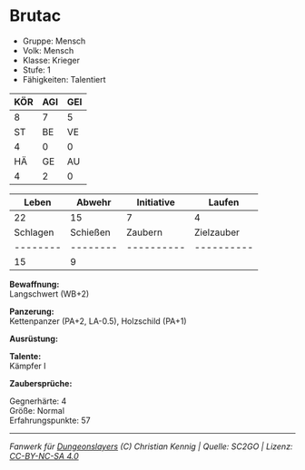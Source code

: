 # Brutac  
- Gruppe: Mensch  
- Volk: Mensch  
- Klasse: Krieger  
- Stufe: 1  
- Fähigkeiten: Talentiert  


| KÖR | AGI | GEI |  
| --- | --- | --- |  
| 8   | 7   | 5   |
| ST  | BE  | VE  |  
| 4   | 0   | 0   |
| HÄ  | GE  | AU  |  
| 4   | 2   | 0   |


| Leben    | Abwehr   | Initiative | Laufen     |
| -------- | -------- | ---------- | ---------- |
| 22       | 15       | 7          | 4          |
| Schlagen | Schießen | Zaubern    | Zielzauber |
| -------- | -------- | ---------- | ---------- |
| 15       | 9        |            |            |

**Bewaffnung:**  
Langschwert (WB+2)

**Panzerung:**  
Kettenpanzer (PA+2, LA-0.5), Holzschild (PA+1)

**Ausrüstung:**  


**Talente:**  
Kämpfer I

**Zaubersprüche:**  


Gegnerhärte: 4  
Größe: Normal  
Erfahrungspunkte: 57  



___
*Fanwerk für [Dungeonslayers](https://www.dungeonslayers.net/) (C) Christian Kennig | Quelle: SC2GO | Lizenz: [CC-BY-NC-SA 4.0](https://creativecommons.org/licenses/by-nc-sa/4.0/deed.de)*